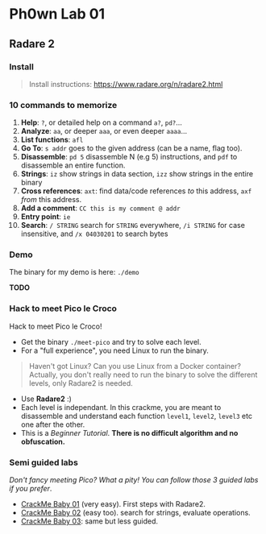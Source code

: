 # Ph0wn Lab 01

## Radare 2

### Install 

> Install instructions: https://www.radare.org/n/radare2.html

### 10 commands to memorize

1. **Help**: `?`, or detailed help on a command `a?`, `pd?`...
2. **Analyze**: `aa`, or deeper `aaa`, or even deeper `aaaa`...
3. **List functions**: `afl`
4. **Go To**: `s addr` goes to the given address (can be a name, flag too).
5. **Disassemble**: `pd 5` disassemble N (e.g 5) instructions, and `pdf` to disassemble an entire function. 
6. **Strings**: `iz` show strings in data section, `izz` show strings in the entire binary
7. **Cross references**: `axt`: find data/code references *to* this address, `axf` *from* this address.
8. **Add a comment**: `CC this is my comment @ addr`
9. **Entry point**: `ie`
10. **Search**: `/ STRING` search for `STRING` everywhere, `/i STRING` for case insensitive, and `/x 04030201` to search bytes

### Demo

The binary for my demo is here: `./demo` 

**TODO**


### Hack to meet Pico le Croco

Hack to meet Pico le Croco!

- Get the binary `./meet-pico` and try to solve each level.
- For a "full experience", you need Linux to run the binary. 

> Haven't got Linux? Can you use Linux from a Docker container? 
> Actually, you don't really need to run the binary to solve the different levels, only Radare2  is needed.

- Use **Radare2** :)
- Each level is independant. In this crackme, you are meant to disassemble and understand each function `level1`, `level2`, `level3` etc one after the other.
- This is a *Beginner Tutorial*. **There is no difficult algorithm and no obfuscation.**




### Semi guided labs

*Don't fancy meeting Pico? What a pity! You can follow those 3 guided labs if you prefer*.

- [CrackMe Baby 01](./01-crackme-baby.md) (very easy). First steps with Radare2.
- [CrackMe Baby 02](./02-crackme-baby.md) (easy too). search for strings, evaluate operations.
- [CrackMe Baby 03](./03-crackme-baby.md): same but less guided.





